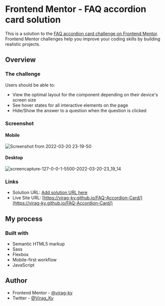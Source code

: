 # Frontend Mentor - FAQ accordion card solution

This is a solution to the [FAQ accordion card challenge on Frontend Mentor](https://www.frontendmentor.io/challenges/faq-accordion-card-XlyjD0Oam). Frontend Mentor challenges help you improve your coding skills by building realistic projects. 

## Overview

### The challenge

Users should be able to:

- View the optimal layout for the component depending on their device's screen size
- See hover states for all interactive elements on the page
- Hide/Show the answer to a question when the question is clicked

### Screenshot

#### Mobile 
![Screenshot from 2022-03-20 23-19-50](https://user-images.githubusercontent.com/79658534/159186466-f8f008a6-c0d6-4ba8-ab69-7e6c36534183.png)

#### Desktop
![screencapture-127-0-0-1-5500-2022-03-20-23_19_14](https://user-images.githubusercontent.com/79658534/159186484-3773bbfc-f16d-4931-9756-2c70e1c854ba.png)


### Links

- Solution URL: [Add solution URL here](https://your-solution-url.com)
- Live Site URL: [https://virag-ky.github.io/FAQ-Accordion-Card/](https://virag-ky.github.io/FAQ-Accordion-Card/)

## My process

### Built with

- Semantic HTML5 markup
- Sass
- Flexbox
- Mobile-first workflow
- JavaScript


## Author

- Frontend Mentor - [@virag-ky](https://www.frontendmentor.io/profile/virag-ky)
- Twitter - [@Virag_Ky](https://www.twitter.com/Virag_Ky)

